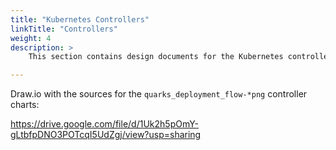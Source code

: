```yaml
---
title: "Kubernetes Controllers"
linkTitle: "Controllers"
weight: 4
description: >
    This section contains design documents for the Kubernetes controllers that make up the cf-operator.

---
```


Draw.io with the sources for the `quarks_deployment_flow-*png` controller charts:

https://drive.google.com/file/d/1Uk2h5pOmY-gLtbfpDNO3POTcqI5UdZgj/view?usp=sharing